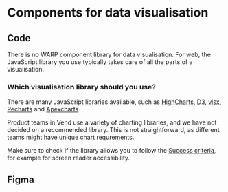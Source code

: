 # Components for data visualisation

## Code

There is no WARP component library for data visualisation. For web, the JavaScript library you use typically takes care of all the parts of a visualisation.

### Which visualisation library should you use?
There are many JavaScript libraries available, such as [HighCharts](https://www.highcharts.com), [D3](https://d3js.org/), [visx](https://airbnb.io/visx/), [Recharts](https://recharts.org/) and [Apexcharts](https://apexcharts.com/). 

Product teams in Vend use a variety of charting libraries, and we have not decided on a recommended library. This is not straightforward, as different teams might have unique chart requrements. 

Make sure to check if the library allows you to follow the [Success criteria](/foundations/data-visualization/success-criteria/), for example for screen reader accessibility.

## Figma

